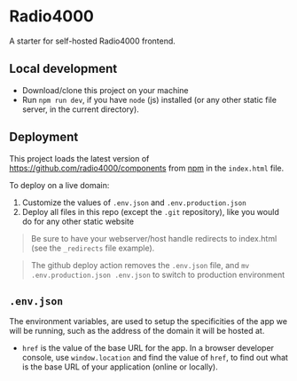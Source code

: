 # Radio4000

A starter for self-hosted Radio4000 frontend.

## Local development

- Download/clone this project on your machine
- Run `npm run dev`, if you have `node` (js) installed (or any other static file server, in the current directory).

## Deployment

This project loads the latest version of https://github.com/radio4000/components from [npm](https://www.npmjs.com/package/@radio4000/components) in the `index.html` file.

To deploy on a live domain:

1. Customize the values of `.env.json` and `.env.production.json`
2. Deploy all files in this repo (except the `.git` repository), like you would do for any other static website

> Be sure to have your webserver/host handle redirects to index.html (see the `_redirects` file example).

> The github deploy action removes the `.env.json` file,
> and `mv .env.production.json .env.json` to switch to production environment

## `.env.json`

The environment variables, are used to setup the specificities of the app we will be running, such as the address of the domain it will be hosted at.

- `href` is the value of the base URL for the app. In a browser developer console, use `window.location` and find the value of `href`, to find out what is the base URL of your application (online or locally).
